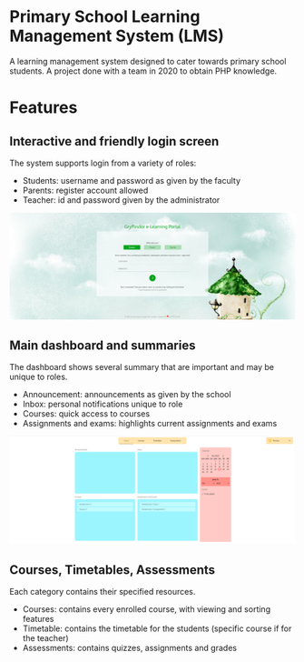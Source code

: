 # Primary School Learning Management System (LMS)
A learning management system designed to cater towards primary school students. A project done with a team in 2020 to obtain PHP knowledge.

# Features
## Interactive and friendly login screen
The system supports login from a variety of roles:
- Students: username and password as given by the faculty
- Parents: register account allowed
- Teacher: id and password given by the administrator

![login screen](screenshot/plms_login.png)

## Main dashboard and summaries
The dashboard shows several summary that are important and may be unique to roles.
- Announcement: announcements as given by the school
- Inbox: personal notifications unique to role
- Courses: quick access to courses
- Assignments and exams: highlights current assignments and exams

![dashboard](screenshot/plms_main.png)

## Courses, Timetables, Assessments
Each category contains their specified resources.
- Courses: contains every enrolled course, with viewing and sorting features
- Timetable: contains the timetable for the students (specific course if for the teacher)
- Assessments: contains quizzes, assignments and grades 
